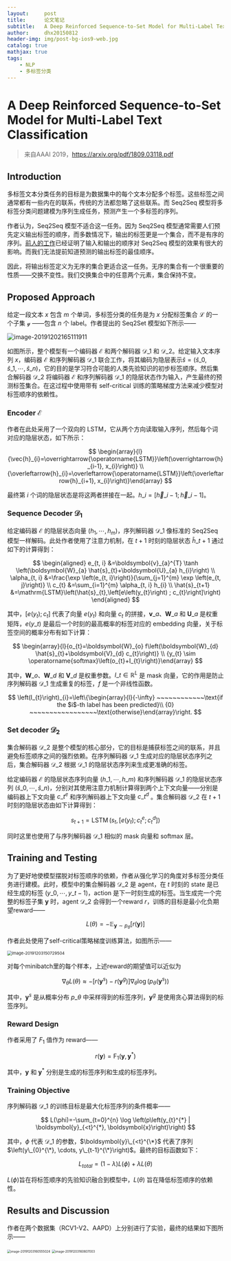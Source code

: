 ```yaml
---
layout:     post
title:      论文笔记
subtitle:   A Deep Reinforced Sequence-to-Set Model for Multi-Label Text Classification
author:     dhx20150812
header-img: img/post-bg-ios9-web.jpg
catalog: true
mathjax: true
tags:
    - NLP
    - 多标签分类
---
```


# A Deep Reinforced Sequence-to-Set Model for Multi-Label Text Classification


>   来自AAAI 2019，https://arxiv.org/pdf/1809.03118.pdf

## Introduction

多标签文本分类任务的目标是为数据集中的每个文本分配多个标签。这些标签之间通常都有一些内在的联系，传统的方法都忽略了这些联系。而 Seq2Seq 模型将多标签分类问题建模为序列生成任务，预测产生一个多标签的序列。

作者认为，Seq2Seq 模型不适合这一任务。因为 Seq2Seq 模型通常需要人们预先定义输出标签的顺序，而多数情况下，输出的标签更是一个集合，而不是有序的序列。[前人的工作](https://arxiv.org/pdf/1511.06391.pdf)已经证明了输入和输出的顺序对 Seq2Seq 模型的效果有很大的影响。而我们无法提前知道预测的输出标签的最佳顺序。

因此，将输出标签定义为无序的集合更适合这一任务。无序的集合有一个很重要的性质——交换不变性。我们交换集合中的任意两个元素，集合保持不变。

## Proposed Approach

给定一段文本 $x$ 包含 $m$ 个单词，多标签分类的任务是为 $x$ 分配标签集合 $\mathcal{L}$ 的一个子集 $\mathcal{y}$ ——包含 $n$ 个 label。作者提出的 Seq2Set 模型如下所示——

![image-20191202165111911](https://note.youdao.com/yws/api/personal/file/WEB120050cd87b594eb43aa75b1be41ee59?method=download&shareKey=428cbe9227625d2e7766c357ff3ce9bc)

如图所示，整个模型有一个编码器 $\mathcal{E}$ 和两个解码器 $\mathcal{D}\_1$ 和 $\mathcal{D}\_2$。给定输入文本序列 $x$，编码器 $\mathcal{E}$ 和序列解码器 $\mathcal{D}\_1$ 联合工作，将其编码为隐层表示$\hat{s}=\left(\hat{s}\_{0},\hat{s}\_{1},\cdots,\hat{s}\_{n}\right)$，它的目的是学习符合可能的人类先验知识的初步标签顺序。然后集合解码器 $\mathcal{D}\_2$ 将编码器 $\mathcal{E}$ 和序列解码器 $\mathcal{D}\_1$ 的隐层状态作为输入，产生最终的预测标签集合。在这过程中使用带有 self-critical 训练的策略梯度方法来减少模型对标签顺序的依赖性。

### Encoder $\mathcal{E}$

作者在此处采用了一个双向的 LSTM，它从两个方向读取输入序列，然后每个词对应的隐层状态，如下所示：

$$
\begin{array}{l}{\vec{h}_{i}=\overrightarrow{\operatorname{LSTM}}\left(\overrightarrow{h}_{i-1}, x_{i}\right)} \\ {\overleftarrow{h}_{i}=\overleftarrow{\operatorname{LSTM}}\left(\overleftarrow{h}_{i+1}, x_{i}\right)}\end{array}
$$

最终第 $i$ 个词的隐层状态是将这两者拼接在一起。$h\_i=\left[\overrightarrow{h}\_{i-1}; \overleftarrow{h}\_{i-1}\right]$。

### Sequence Decoder $\mathcal{D}_1$

给定编码器 $\mathcal{E}$ 的隐层状态向量 $(h_1,\cdots,h_m)$，序列解码器 $\mathcal{D\_1}$ 像标准的 Seq2Seq 模型一样解码。此处作者使用了注意力机制，在 $t+1$ 时刻的隐层状态 $\hat{h}\_{t+1}$ 通过如下的计算得到：

$$
\begin{aligned} e_{t, i} &=\boldsymbol{v}_{a}^{T} \tanh \left(\boldsymbol{W}_{a} \hat{s}_{t}+\boldsymbol{U}_{a} h_{i}\right) \\ \alpha_{t, i} &=\frac{\exp \left(e_{t, i}\right)}{\sum_{j=1}^{m} \exp \left(e_{t, j}\right)} \\ c_{t} &=\sum_{i=1}^{m} \alpha_{t, i} h_{i} \\ \hat{s}_{t+1} &=\mathrm{LSTM}\left(\hat{s}_{t},\left[e\left(y_{t}\right) ; c_{t}\right]\right) \end{aligned}
$$

其中，$[e(y_t);c_t]$ 代表了向量 $e(y_t)$ 和向量 $c_t$ 的拼接，$\boldsymbol{v}\_{a}$、$\boldsymbol{W}\_{a}$ 和  $\boldsymbol{U}\_{a}$ 是权重矩阵，$e(y\_t)$ 是最后一个时刻的最高概率的标签对应的 embedding 向量，关于标签空间的概率分布有如下计算：

$$
\begin{array}{l}{o_{t}=\boldsymbol{W}_{o} f\left(\boldsymbol{W}_{d} \hat{s}_{t}+\boldsymbol{V}_{d} c_{t}\right)} \\ {y_{t} \sim \operatorname{softmax}\left(o_{t}+I_{t}\right)}\end{array}
$$

其中，$\boldsymbol{W}\_{o}$、$\boldsymbol{W}\_{d}$ 和 $\boldsymbol{V}\_{d}$ 是权重参数。$I\_t \in \mathbb{R}^L$ 是 mask 向量，它的作用是防止序列解码器 $\mathcal{D}\_1$ 生成重复的标签，$f$ 是一个非线性函数。

$$
\left(I_{t}\right)_{i}=\left\{\begin{array}{l}{-\infty} ~~~~~~~~~~~~\text{if the $i$-th label has been predicted}\\ {0} ~~~~~~~~~~~~~~~~~\text{otherwise}\end{array}\right.
$$


### Set decoder $\mathcal{D}_2$

集合解码器 $\mathcal{D}\_2$ 是整个模型的核心部分，它的目标是捕获标签之间的联系，并且避免标签顺序之间的强烈依赖。在序列解码器 $\mathcal{D}\_1$ 生成对应的隐层状态序列之后，集合解码器 $\mathcal{D}\_2$ 根据 $\mathcal{D}\_1$ 的隐层状态序列来生成更准确的标签。

给定编码器 $\mathcal{E}$ 的隐层状态序列向量 $(h\_1,\cdots,h\_m)$ 和序列解码器 $\mathcal{D}\_1$ 的隐层状态序列 $\left(\hat{s}\_{0}, \cdots, \hat{s}\_{n}\right)$，分别对其使用注意力机制计算得到两个上下文向量——分别是编码器上下文向量 $c\_t^e$ 和序列解码器上下文向量 $c\_t^d$ 。集合解码器 $\mathcal{D}\_2$ 在 $t+1$ 时刻的隐层状态由如下计算得到：

$$
s_{t+1}=\operatorname{LSTM}\left(s_{t},\left[e\left(y_{t}\right) ; c_{t}^{e} ; c_{t}^{d}\right]\right)
$$

同时这里也使用了与序列解码器 $\mathcal{D}\_1$ 相似的 mask 向量和 softmax 层。

## Training and Testing

为了更好地使模型摆脱对标签顺序的依赖，作者从强化学习的角度对多标签分类任务进行建模。此时，模型中的集合解码器 $\mathcal{D}\_2$ 是 agent，在 $t$ 时刻的 state 是已经生成的标签 $(y\_0,\cdots,y\_{t-1})$，action 是下一时刻生成的标签。当生成完一个完整的标签子集 $\boldsymbol{y}$ 时，agent $\mathcal{D}\_2$ 会得到一个reward $r$，训练的目标是最小化负期望reward——

$$
L(\theta)=-\mathbb{E}_{\boldsymbol{y} \sim p_{\theta}}[r(\boldsymbol{y})]
$$

作者此处使用了self-critical策略梯度训练算法，如图所示——

<img src="https://note.youdao.com/yws/api/personal/file/WEBc9f2e6dd6737fa895e0ffa67c235ab26?method=download&shareKey=ed7dec7f4aa18d84b22359b70f71423b" alt="image-20191203150729504" style="zoom:67%;" />

对每个minibatch里的每个样本，上述reward的期望值可以近似为

$$
\nabla_{\theta} L(\theta) \approx-\left[r\left(\boldsymbol{y}^{s}\right)-r\left(\boldsymbol{y}^{g}\right)\right] \nabla_{\theta} \log \left(p_{\theta}\left(\boldsymbol{y}^{s}\right)\right)
$$

其中，$\boldsymbol{y}^s$ 是从概率分布 $p\_{\theta}$ 中采样得到的标签序列，$\boldsymbol{y}^g$ 是使用贪心算法得到的标签序列。

### Reward Design

作者采用了 $F_1$ 值作为 reward——

$$
r(\boldsymbol{y})=\mathrm{F}_{1}\left(\boldsymbol{y}, \boldsymbol{y}^{*}\right)
$$

其中，$\boldsymbol{y}$ 和 $\boldsymbol{y}^*$ 分别是生成的标签序列和生成的标签序列。

### Training Objective

序列解码器 $\mathcal{D}\_1$ 的训练目标是最大化标签序列的条件概率——

$$
L(\phi)=-\sum_{t=0}^{n} \log \left(p\left(y_{t}^{*} | \boldsymbol{y}_{<t}^{*}, \boldsymbol{x}\right)\right)
$$

其中，$\phi$ 代表 $\mathcal{D}\_1$ 的参数，$\boldsymbol{y}\_{<t}^{\*}$ 代表了序列 $\left(y\_{0}^{\*}, \cdots, y\_{t-1}^{\*}\right)$。最终的目标函数如下：

$$
L_{t o t a l}=(1-\lambda) L(\phi)+\lambda L(\theta)
$$

$L(\phi)$旨在将标签顺序的先验知识融合到模型中，$L(\theta)$ 旨在降低标签顺序的依赖性。

## Results and Discussion

作者在两个数据集（RCV1-V2、AAPD）上分别进行了实验，最终的结果如下图所示——

<img src="https://note.youdao.com/yws/api/personal/file/WEB5c316d4231992c4f3f1d1d56ef5b7a32?method=download&shareKey=17e926adce038f7718a3482ecceb3132" alt="image-20191203160555024" style="zoom:50%;" />

<img src="https://note.youdao.com/yws/api/personal/file/WEBe8d74288eedcb6d380ca64191abd0e96?method=download&shareKey=b148fa4f8b38dac7d95a13c0cefc5643" alt="image-20191203160607003" style="zoom:50%;" />
